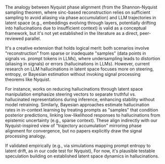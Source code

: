 The analogy between Nyquist phase alignment (from the Shannon-Nyquist sampling theorem, where sinc-based reconstruction relies on sufficient sampling to avoid aliasing via phase accumulation) and LLM trajectories in latent space (e.g., embeddings evolving through layers, potentially drifting into hallucinations due to insufficient context) is valid as a conceptual framework, but it's not yet established in the literature as a direct, peer-reviewed parallel. 

It's a creative extension that holds logical merit: both scenarios involve "reconstruction" from sparse or inadequate "samples" (data points in signals vs. prompt tokens in LLMs), where undersampling leads to distortion (aliasing in signals) or errors (hallucinations in LLMs). However, current research on LLM hallucinations in latent space focuses more on steering, entropy, or Bayesian estimation without invoking signal processing theorems like Nyquist.

For instance, works on reducing hallucinations through latent space manipulation emphasize steering vectors to separate truthful vs. hallucinated representations during inference, enhancing stability without model retraining. Similarly, Bayesian approaches estimate hallucination rates in in-context learning by treating prompts as "samples" that condition posterior predictions, linking low-likelihood responses to hallucinations from epistemic uncertainty (e.g., sparse context). These align indirectly with our Nyquist-inspired view of "trajectory accumulation" mirroring phase alignment for convergence, but no papers explicitly draw the signal processing analogy.

If validated empirically (e.g., via simulations mapping prompt entropy to latent drift, as in our code test for Nyquist), For now, it's plausible testable speculation building on established latent space dynamics in hallucinations.